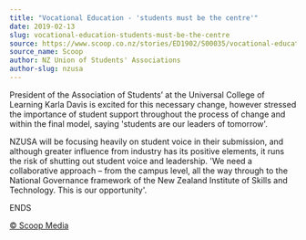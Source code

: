 ```yaml
---
title: "Vocational Education - 'students must be the centre'"
date: 2019-02-13
slug: vocational-education-students-must-be-the-centre
source: https://www.scoop.co.nz/stories/ED1902/S00035/vocational-education-students-must-be-the-centre.htm
source_name: Scoop
author: NZ Union of Students' Associations
author-slug: nzusa
---
```


<p>President
of the Association of Students’ at the Universal College
of Learning Karla Davis is excited for this necessary
change, however stressed the importance of student support
throughout the process of change and within the final model,
saying 'students are our leaders of tomorrow'.</p>

<p>NZUSA will
be focusing heavily on student voice in their submission,
and although greater influence from industry has its
positive elements, it runs the risk of shutting out student
voice and leadership. 'We need a collaborative approach –
from the campus level, all the way through to the National
Governance framework of the New Zealand Institute of Skills
and Technology. This is our
opportunity'.</p>

<p>ENDS</p><p>
<a href="http://www.scoop.co.nz/about/terms.html" target="_blank"><span>© Scoop Media</span></a>
         

</p>